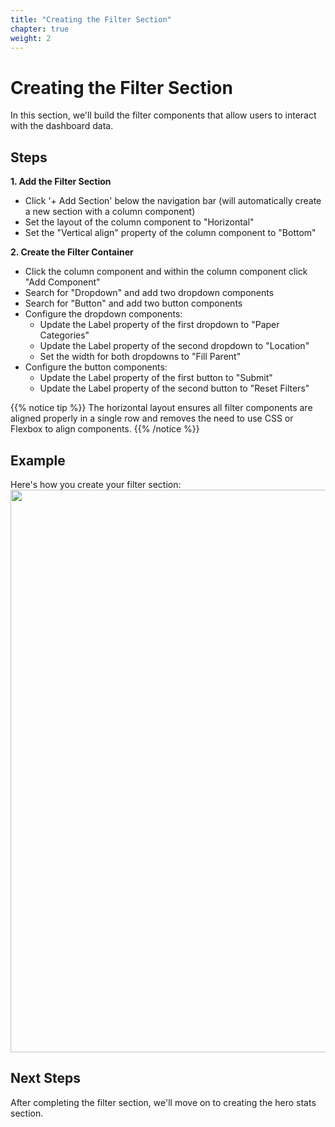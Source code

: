 ```yaml
---
title: "Creating the Filter Section"
chapter: true
weight: 2
---
```


# Creating the Filter Section

In this section, we'll build the filter components that allow users to interact with the dashboard data.

## Steps

**1. Add the Filter Section**
   - Click '+ Add Section' below the navigation bar (will automatically create a new section with a column component)
   - Set the layout of the column component to "Horizontal"
   - Set the "Vertical align" property of the column component to "Bottom"

**2. Create the Filter Container**
   - Click the column component and within the column component click "Add Component"
   - Search for "Dropdown" and add two dropdown components
   - Search for "Button" and add two button components
   - Configure the dropdown components:
     - Update the Label property of the first dropdown to "Paper Categories"
     - Update the Label property of the second dropdown to "Location"
     - Set the width for both dropdowns to "Fill Parent"
   - Configure the button components:
     - Update the Label property of the first button to "Submit"
     - Update the Label property of the second button to "Reset Filters"

{{% notice tip %}}
The horizontal layout ensures all filter components are aligned properly in a single row and removes the need to use CSS or Flexbox to align components.
{{% /notice %}}

## Example
Here's how you create your filter section:
<br>
<img src="/images/gifs/filter-add-components.gif" width="1200" height="900" />

## Next Steps
After completing the filter section, we'll move on to creating the hero stats section.
